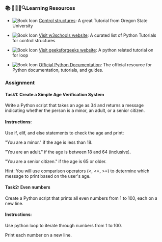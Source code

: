 ### 📚 📖🧠💡🔍Learning Resources
- ![Book Icon](https://img.icons8.com/ios-filled/20/000000/book.png) [Control structures](https://web.engr.oregonstate.edu/~webbky/ENGR102_files/Class_14_PythonLoops.pdf):
A great Tutorial from Oregon State University

- ![Book Icon](https://img.icons8.com/ios-filled/20/000000/book.png) [Visit w3schools website](https://www.w3schools.com/python/python_for_loops.asp):
A curated list of Python Tutorials for control structures

- ![Book Icon](https://img.icons8.com/ios-filled/20/000000/book.png) [Visit geeksforgeeks website](https://www.geeksforgeeks.org/loops-in-python/):
A python related tutorial on for loop

- ![Book Icon](https://img.icons8.com/ios-filled/20/000000/book.png) [Official Python Documentation](https://docs.python.org/3/tutorial/controlflow.html):
 The official resource for Python documentation, tutorials, and guides.



### Assignment
#### Task1: Create a Simple Age Verification System
Write a Python script that takes an age as 34 and returns a message indicating whether the person is a minor, an adult, or a senior citizen.

#### Instructions:

Use if, elif, and else statements to check the age and print:

"You are a minor." if the age is less than 18.

"You are an adult." if the age is between 18 and 64 (inclusive).

"You are a senior citizen." if the age is 65 or older.

Hint:
You will use comparison operators (<, <=, >=) to determine which message to print based on the user's age.

#### Task2: Even numbers
Create a Python script that prints all even numbers from 1 to 100, each on a new line.

#### Instructions:

Use python loop to iterate through numbers from 1 to 100.

Print each number on a new line.
